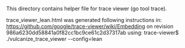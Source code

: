 This directory contains helper file for trace viewer (go tool trace).

trace_viewer_lean.html was generated following instructions in:
https://github.com/google/trace-viewer/wiki/Embedding
on revision 986a6230dd58841a0f82cc1bc9ce61c2d37317ab using:
trace-viewer$ ./vulcanize_trace_viewer --config=lean
